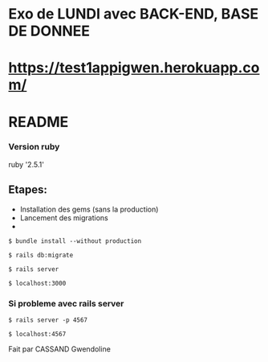 # Exo de LUNDI avec BACK-END, BASE DE DONNEE
# https://test1appigwen.herokuapp.com/

# README

### Version ruby

ruby '2.5.1'


## Etapes:
* Installation des gems (sans la production)
* Lancement des migrations
* 

```
$ bundle install --without production
```
```
$ rails db:migrate
```
```
$ rails server
```

```
$ localhost:3000
```

### Si probleme avec rails server
```
$ rails server -p 4567
```
```
$ localhost:4567
```
Fait par CASSAND Gwendoline
